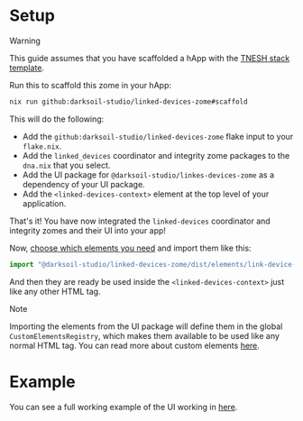 # Setup

> [!WARNING]
> This guide assumes that you have scaffolded a hApp with the [TNESH stack template](https://darksoil.studio/tnesh-stack/scaffolding-a-happ).

Run this to scaffold this zome in your hApp:

```bash
nix run github:darksoil-studio/linked-devices-zome#scaffold
```

This will do the following:
  - Add the `github:darksoil-studio/linked-devices-zome` flake input to your `flake.nix`.
  - Add the `linked_devices` coordinator and integrity zome packages to the `dna.nix` that you select.
  - Add the UI package for `@darksoil-studio/linkes-devices-zome` as a dependency of your UI package.
  - Add the `<linked-devices-context>` element at the top level of your application.

That's it! You have now integrated the `linked-devices` coordinator and integrity zomes and their UI into your app!

Now, [choose which elements you need](/documentation/elements/link-device-recipient.md) and import them like this:

```js
import "@darksoil-studio/linked-devices-zome/dist/elements/link-device-recipient.js";
```

And then they are ready be used inside the `<linked-devices-context>` just like any other HTML tag. 

> [!NOTE]
> Importing the elements from the UI package will define them in the global `CustomElementsRegistry`, which makes them available to be used like any normal HTML tag. You can read more about custom elements [here](https://darksoil.studio/tnesh-stack/guides/custom-elements).

# Example

You can see a full working example of the UI working in [here](https://github.com/darksoil-studio/linked-devices-zome/blob/main/ui/demo/index.html).

